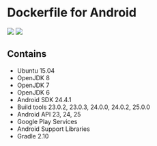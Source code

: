 # Dockerfile for Android
[![](https://images.microbadger.com/badges/version/futabooo/dockerfile-android.svg)](https://microbadger.com/images/futabooo/dockerfile-android "Get your own version badge on microbadger.com")
[![](https://images.microbadger.com/badges/image/futabooo/dockerfile-android.svg)](https://microbadger.com/images/futabooo/dockerfile-android "Get your own image badge on microbadger.com")

## Contains
- Ubuntu 15.04
- OpenJDK 8
- OpenJDK 7
- OpenJDK 6
- Android SDK 24.4.1
- Build tools 23.0.2, 23.0.3, 24.0.0, 24.0.2, 25.0.0
- Android API 23, 24, 25
- Google Play Services
- Android Support Libraries
- Gradle 2.10

